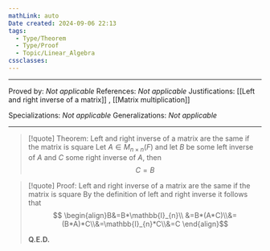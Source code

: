 ```yaml
---
mathLink: auto
Date created: 2024-09-06 22:13
tags:
  - Type/Theorem
  - Type/Proof
  - Topic/Linear_Algebra
cssclasses:
---
```


---

Proved by: _Not applicable_
References: _Not applicable_
Justifications: [[Left and right inverse of a matrix]] , [[Matrix multiplication]]

Specializations: _Not applicable_
Generalizations: _Not applicable_

---

> [!quote] Theorem: Left and right inverse of a matrix are the same if the matrix is square
> Let $A\in M_{n\times n}(F)$ and let $B$ be some left inverse of $A$ and $C$ some right inverse of $A$, then $$ C=B $$

>[!quote] Proof: Left and right inverse of a matrix are the same if the matrix is square
>By the definition of left and right inverse it follows that $$ \begin{align}B&=B*\mathbb{I}_{n}\\ &=B*(A*C)\\&=(B*A)*C\\&=\mathbb{I}_{n}*C\\&=C \end{align}$$
>
>**Q.E.D.**

